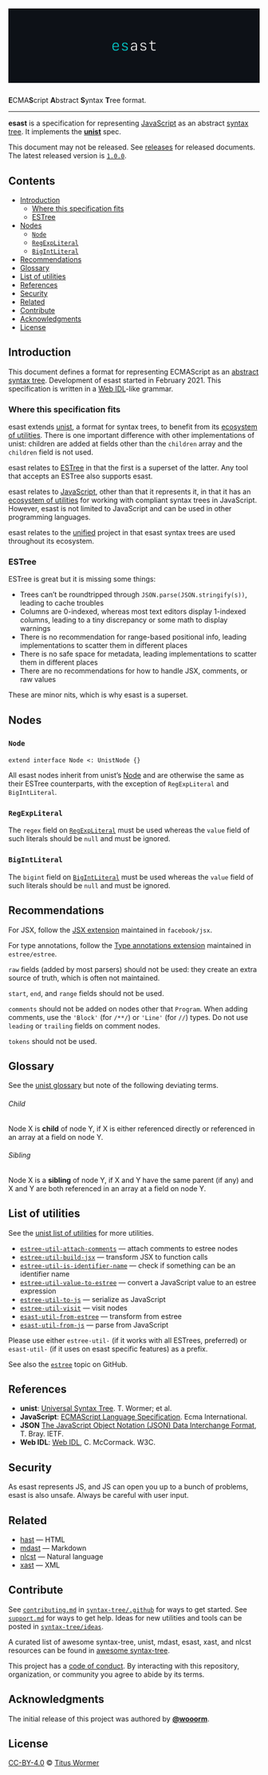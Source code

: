 <!--lint disable no-html-->

# [![esast][logo]][site]

**E**CMA**S**cript **A**bstract **S**yntax **T**ree format.

***

**esast** is a specification for representing [JavaScript][] as an abstract
[syntax tree][syntax-tree].
It implements the **[unist][]** spec.

This document may not be released.
See [releases][] for released documents.
The latest released version is [`1.0.0`][latest].

## Contents

* [Introduction](#introduction)
  * [Where this specification fits](#where-this-specification-fits)
  * [ESTree](#estree)
* [Nodes](#nodes)
  * [`Node`](#node)
  * [`RegExpLiteral`](#regexpliteral)
  * [`BigIntLiteral`](#bigintliteral)
* [Recommendations](#recommendations)
* [Glossary](#glossary)
* [List of utilities](#list-of-utilities)
* [References](#references)
* [Security](#security)
* [Related](#related)
* [Contribute](#contribute)
* [Acknowledgments](#acknowledgments)
* [License](#license)

## Introduction

This document defines a format for representing ECMAScript as an [abstract
syntax tree][syntax-tree].
Development of esast started in February 2021.
This specification is written in a [Web IDL][webidl]-like grammar.

### Where this specification fits

esast extends [unist][], a format for syntax trees, to benefit from its
[ecosystem of utilities][utilities].
There is one important difference with other implementations of unist: children
are added at fields other than the `children` array and the `children` field is
not used.

esast relates to [ESTree][] in that the first is a superset of the latter.
Any tool that accepts an ESTree also supports esast.

esast relates to [JavaScript][], other than that it represents it, in that it
has an [ecosystem of utilities][list-of-utilities] for working with compliant
syntax trees in JavaScript.
However, esast is not limited to JavaScript and can be used in other programming
languages.

esast relates to the [unified][] project in that esast syntax trees are used
throughout its ecosystem.

### ESTree

ESTree is great but it is missing some things:

* Trees can’t be roundtripped through `JSON.parse(JSON.stringify(s))`,
  leading to cache troubles
* Columns are 0-indexed, whereas most text editors display 1-indexed
  columns, leading to a tiny discrepancy or some math to display warnings
* There is no recommendation for range-based positional info,
  leading implementations to scatter them in different places
* There is no safe space for metadata,
  leading implementations to scatter them in different places
* There are no recommendations for how to handle JSX, comments, or raw values

These are minor nits, which is why esast is a superset.

## Nodes

### `Node`

```idl
extend interface Node <: UnistNode {}
```

All esast nodes inherit from unist’s [Node][unist-node] and are otherwise the
same as their ESTree counterparts, with the exception of `RegExpLiteral` and
`BigIntLiteral`.

### `RegExpLiteral`

The `regex` field on
[`RegExpLiteral`](https://github.com/estree/estree/blob/master/es5.md#regexpliteral)
must be used whereas the `value` field of such literals should be `null` and
must be ignored.

### `BigIntLiteral`

The `bigint` field on
[`BigIntLiteral`](https://github.com/estree/estree/blob/master/es2020.md#bigintliteral)
must be used whereas the `value` field of such literals should be `null` and
must be ignored.

## Recommendations

For JSX, follow the
[JSX extension](https://github.com/facebook/jsx/blob/master/AST.md)
maintained in `facebook/jsx`.

For type annotations, follow the
[Type annotations extension](https://github.com/estree/estree/blob/master/extensions/type-annotations.md)
maintained in `estree/estree`.

`raw` fields (added by most parsers) should not be used: they create an extra
source of truth, which is often not maintained.

`start`, `end`, and `range` fields should not be used.

`comments` should not be added on nodes other that `Program`.
When adding comments, use the `'Block'` (for `/**/`) or `'Line'` (for `//`)
types.
Do not use `leading` or `trailing` fields on comment nodes.

`tokens` should not be used.

## Glossary

See the [unist glossary][glossary] but note of the following deviating terms.

###### Child

Node X is **child** of node Y, if X is either referenced directly or referenced
in an array at a field on node Y.

###### Sibling

Node X is a **sibling** of node Y, if X and Y have the same parent (if any) and
X and Y are both referenced in an array at a field on node Y.

## List of utilities

See the [unist list of utilities][utilities] for more utilities.

* [`estree-util-attach-comments`](https://github.com/syntax-tree/estree-util-attach-comments)
  — attach comments to estree nodes
* [`estree-util-build-jsx`](https://github.com/syntax-tree/estree-util-build-jsx)
  — transform JSX to function calls
* [`estree-util-is-identifier-name`](https://github.com/syntax-tree/estree-util-is-identifier-name)
  — check if something can be an identifier name
* [`estree-util-value-to-estree`](https://github.com/remcohaszing/estree-util-value-to-estree)
  — convert a JavaScript value to an estree expression
* [`estree-util-to-js`](https://github.com/syntax-tree/estree-util-to-js)
  — serialize as JavaScript
* [`estree-util-visit`](https://github.com/syntax-tree/estree-util-visit)
  — visit nodes
* [`esast-util-from-estree`](https://github.com/syntax-tree/esast-util-from-estree)
  — transform from estree
* [`esast-util-from-js`](https://github.com/syntax-tree/esast-util-from-js)
  — parse from JavaScript

Please use either `estree-util-` (if it works with all ESTrees, preferred)
or `esast-util-` (if it uses on esast specific features) as a prefix.

See also the [`estree`](https://github.com/search?q=topic%3Aestree\&s=stars\&o=desc)
topic on GitHub.

## References

* **unist**:
  [Universal Syntax Tree][unist].
  T. Wormer; et al.
* **JavaScript**:
  [ECMAScript Language Specification][javascript].
  Ecma International.
* **JSON**
  [The JavaScript Object Notation (JSON) Data Interchange Format][json],
  T. Bray.
  IETF.
* **Web IDL**:
  [Web IDL][webidl],
  C. McCormack.
  W3C.

## Security

As esast represents JS, and JS can open you up to a bunch of problems, esast is
also unsafe.
Always be careful with user input.

## Related

* [hast](https://github.com/syntax-tree/hast) — HTML
* [mdast](https://github.com/syntax-tree/mdast) — Markdown
* [nlcst](https://github.com/syntax-tree/nlcst) — Natural language
* [xast](https://github.com/syntax-tree/xast) — XML

## Contribute

See [`contributing.md`][contributing] in [`syntax-tree/.github`][health] for
ways to get started.
See [`support.md`][support] for ways to get help.
Ideas for new utilities and tools can be posted in [`syntax-tree/ideas`][ideas].

A curated list of awesome syntax-tree, unist, mdast, esast, xast, and nlcst
resources can be found in [awesome syntax-tree][awesome].

This project has a [code of conduct][coc].
By interacting with this repository, organization, or community you agree to
abide by its terms.

## Acknowledgments

The initial release of this project was authored by
**[@wooorm](https://github.com/wooorm)**.

## License

[CC-BY-4.0][license] © [Titus Wormer][author]

<!-- Definitions -->

[health]: https://github.com/syntax-tree/.github

[contributing]: https://github.com/syntax-tree/.github/blob/HEAD/contributing.md

[support]: https://github.com/syntax-tree/.github/blob/HEAD/support.md

[coc]: https://github.com/syntax-tree/.github/blob/HEAD/code-of-conduct.md

[awesome]: https://github.com/syntax-tree/awesome-syntax-tree

[ideas]: https://github.com/syntax-tree/ideas

[license]: https://creativecommons.org/licenses/by/4.0/

[author]: https://wooorm.com

[logo]: https://raw.githubusercontent.com/syntax-tree/esast/0164416/logo.svg?sanitize=true

[site]: https://unifiedjs.com

[releases]: https://github.com/syntax-tree/esast/releases

[latest]: https://github.com/syntax-tree/esast/releases/tag/2.3.0

[list-of-utilities]: #list-of-utilities

[unist]: https://github.com/syntax-tree/unist

[syntax-tree]: https://github.com/syntax-tree/unist#syntax-tree

[javascript]: https://www.ecma-international.org/ecma-262/9.0/index.html

[json]: https://tools.ietf.org/html/rfc7159

[webidl]: https://heycam.github.io/webidl/

[glossary]: https://github.com/syntax-tree/unist#glossary

[utilities]: https://github.com/syntax-tree/unist#list-of-utilities

[unified]: https://github.com/unifiedjs/unified

[estree]: https://github.com/estree/estree

[unist-node]: https://github.com/syntax-tree/unist#node

